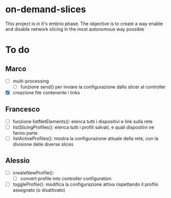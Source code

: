 # on-demand-slices
This project is in it's embrio phase. The objective is to create a way enable and disable network slicing in the most autonomous way possible


# To do
## Marco
- [ ] multi-processing
  - [ ] funzione send() per inviare la configurazione dallo slicer al controller
- [X] creazione file contenente i links

## Francesco
- [ ] funzione listNetElements(): elenca tutti i dispositivi e link sulla rete
- [ ] listSlicingProfiles(): elenca tutti i profili salvati, e quali dispositivi ne fanno parte 
- [ ] listActiveProfiles(): mostra la configurazione attuale della rete, con la divisione delle diverse slices 
## Alessio
- [ ] createNewProfile():
  - [ ] convert profile into controller configuration
- [ ] toggleProfile(): modifica la configurazione attiva rispettando il profilo assegnato (o disattivato)
